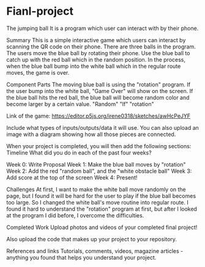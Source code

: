 # Fianl-project
The jumping ball
It is a program which user can interact with by their phone.

Summary
This is a simple interactive game which users can interact by scanning the QR code on their phone. 
There are three balls in the program. The users move the blue ball by rotating their phone. 
Use the blue ball to catch up with the red ball which in the random position.
In the process, when the blue ball bump into the white ball which in the regular route moves, the game is over.

Component Parts
The moving blue ball is using the "rotation" program.
If the user bump into the white ball, "Game Over" will show on the screen.
If the blue ball hits the red ball, the blue ball will become random color and become larger by a certain value.
"Random"
"If"
"rotation"

Link of the game: https://editor.p5js.org/irene0318/sketches/awHcPeJYF


Include what types of inputs/outputs/data it will use. You can also upload an image with a diagram showing how all those pieces are connected.

When your project is completed, you will then add the following sections:
Timeline
What did you do in each of the past four weeks?

Week 0: Write Proposal
Week 1: Make the blue ball moves by "rotation"
Week 2: Add the red "random ball", and the "white obstacle ball"
Week 3: Add score at the top of the screen
Week 4: Present!

Challenges
At first, I want to make the white ball move randomly on the page, but I found it will be hard for the user to play if the blue ball becomes too large.
So I changed the white ball's move routine into regular route.
I found it hard to understand the "rotation" program at first, but after I looked at the program I did before, I overcome the difficulties.

Completed Work
Upload photos and videos of your completed final project!

Also upload the code that makes up your project to your repository.

References and links
Tutorials, comments, videos, magazine articles - anything you found that helps you understand your project.
